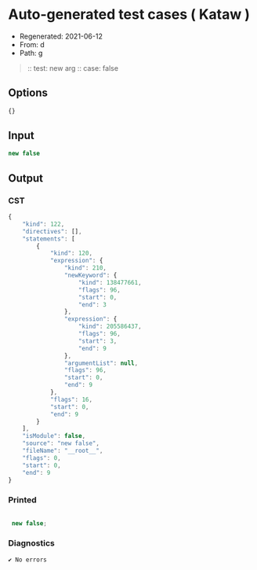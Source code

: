 # Auto-generated test cases ( Kataw )
- Regenerated: 2021-06-12
- From: d
- Path: g
> :: test: new arg
> :: case: false
## Options

`````js
{}
`````
## Input

`````js
new false
`````
## Output

### CST

```javascript
{
    "kind": 122,
    "directives": [],
    "statements": [
        {
            "kind": 120,
            "expression": {
                "kind": 210,
                "newKeyword": {
                    "kind": 138477661,
                    "flags": 96,
                    "start": 0,
                    "end": 3
                },
                "expression": {
                    "kind": 205586437,
                    "flags": 96,
                    "start": 3,
                    "end": 9
                },
                "argumentList": null,
                "flags": 96,
                "start": 0,
                "end": 9
            },
            "flags": 16,
            "start": 0,
            "end": 9
        }
    ],
    "isModule": false,
    "source": "new false",
    "fileName": "__root__",
    "flags": 0,
    "start": 0,
    "end": 9
}
```

### Printed

```javascript

 new false; 
```

### Diagnostics

```javascript
✔ No errors
```

